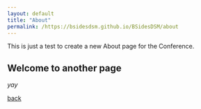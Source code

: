```yaml
---
layout: default
title: "About"
permalink: /https://bsidesdsm.github.io/BSidesDSM/about
---
```

This is just a test to create a new About page for the Conference.

## Welcome to another page

_yay_

[back](./)
